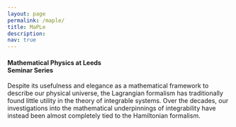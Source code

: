 ```yaml
---
layout: page
permalink: /maple/
title: MaPLe
description:
nav: true
---
```


<h4> <b>Ma</b>thematical <b>P</b>hysics at <b>Le</b>eds <br> Seminar Series</h4>

Despite its usefulness and elegance as a mathematical framework to describe our physical universe, the Lagrangian formalism has traditionally found little utility in the theory of integrable systems. Over the decades, our investigations into the mathematical underpinnings of integrability have instead been almost completely tied to the Hamiltonian formalism.
